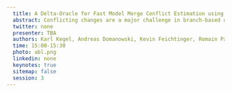 ```yaml
---
  title: A Delta-Oracle for Fast Model Merge Conflict Estimation using Sketch-Based Critical Pair AnalysisDomain-Specific Languages Evolution
  abstract: Conflicting changes are a major challenge in branch-based development and modeling. State-of-the-art research proposes continuous analysis via attempted three-way merges to find potential merge conflicts early on. These approaches are computation-heavy due to the necessity of comparing all variant combinations, ideally for each change. Thus, such approaches are infeasible for large models. This work proposes a conflict approximation algorithm (oracle) for quick feedback. A modeling tool can track each collaborator’s changes in delta sequences. The oracle approximates conflicts using critical pair analysis on these delta sequences, providing a quick feedback loop. The oracle is paired with a classical slow-but-precise full model comparison algorithm, which is run occasionally to validate the oracle’s results. This work contributes the Sketch-based Critical Pair Analysis (SCPA) approach for fast merge conflict estimation. SCPA’s runtime depends only on the number of changes and not the model size. We evaluate SCPA against EMFCompare in different simulated model evolution scenarios. We found that for the investigated model sizes, SCPA is faster by a magnitude while the number of found conflicts strongly correlates with EMFCompare.
  twitter: none
  presenter: TBA
  authors: Karl Kegel, Andreas Domanowski, Kevin Feichtinger, Romain Pascualm, Uwe Aßmann
  time: 15:00-15:30
  photo: abl.png
  linkedin: none
  keynotes: true
  sitemap: false
  session: 3
---
```

